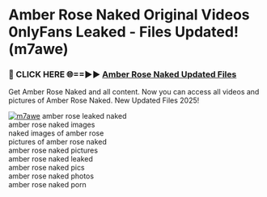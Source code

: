 # Amber Rose Naked Original Videos 0nlyFans Leaked - Files Updated! (m7awe)

<h3>🔴 CLICK HERE 🌐==►► <a href="https://tinyurl.com/up5wt9bj" rel="nofollow">Amber Rose Naked Updated Files</a></h3>

Get Amber Rose Naked and all content. Now you can access all videos and pictures of Amber Rose Naked. New Updated Files 2025!

[![m7awe](https://i.imgur.com/ABiUzMV.gif)](https://tinyurl.com/up5wt9bj)
amber rose leaked naked<br>
amber rose naked images<br>
naked images of amber rose<br>
pictures of amber rose naked<br>
amber rose naked pictures<br>
amber rose naked leaked<br>
amber rose naked pics<br>
amber rose naked photos<br>
amber rose naked porn